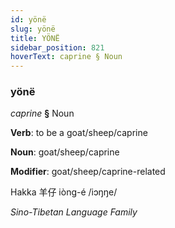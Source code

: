 ```yaml
---
id: yönë
slug: yönë
title: YÖNË
sidebar_position: 821
hoverText: caprine § Noun
---
```


### yönë

*caprine* **§** Noun

**Verb**: to be a goat/sheep/caprine

**Noun**: goat/sheep/caprine

**Modifier**: goat/sheep/caprine-related

Hakka 羊仔 iòng-é /iɔŋŋe/

*Sino-Tibetan Language Family*